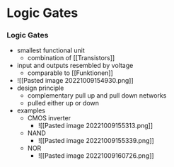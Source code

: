 # Logic Gates
### Logic Gates
+ smallest functional unit
	+ combination of [[Transistors]]
+ input and outputs resembled by voltage
	+ comparable to [[Funktionen]]
+ ![[Pasted image 20221009154930.png]]
+ design principle
	+ complementary pull up and pull down networks
	+ pulled either up or down
+ examples
	+ CMOS inverter
		+ ![[Pasted image 20221009155313.png]]
	+ NAND
		+ ![[Pasted image 20221009155339.png]]
	+ NOR
		+ ![[Pasted image 20221009160726.png]]